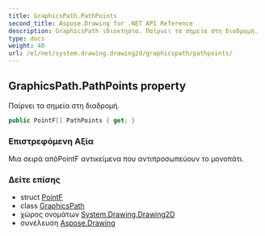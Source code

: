 ```yaml
---
title: GraphicsPath.PathPoints
second_title: Aspose.Drawing for .NET API Reference
description: GraphicsPath ιδιοκτησία. Παίρνει τα σημεία στη διαδρομή.
type: docs
weight: 40
url: /el/net/system.drawing.drawing2d/graphicspath/pathpoints/
---
```

## GraphicsPath.PathPoints property

Παίρνει τα σημεία στη διαδρομή.

```csharp
public PointF[] PathPoints { get; }
```

### Επιστρεφόμενη Αξία

Μια σειρά απόPointF αντικείμενα που αντιπροσωπεύουν το μονοπάτι.

### Δείτε επίσης

* struct [PointF](../../../system.drawing/pointf/)
* class [GraphicsPath](../)
* χώρος ονομάτων [System.Drawing.Drawing2D](../../graphicspath/)
* συνέλευση [Aspose.Drawing](../../../)


